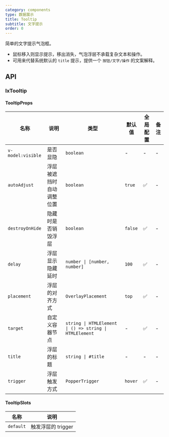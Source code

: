 ```yaml
---
category: components
type: 数据展示
title: Tooltip
subtitle: 文字提示
order: 0
---
```


简单的文字提示气泡框。

- 鼠标移入则显示提示，移出消失，气泡浮层不承载复杂文本和操作。
- 可用来代替系统默认的 `title` 提示，提供一个 `按钮/文字/操作` 的文案解释。

## API

### IxTooltip

#### TooltipProps

| 名称 | 说明 | 类型  | 默认值 | 全局配置 | 备注 |
| --- | --- | --- | --- | --- | --- |
| `v-model:visible` | 是否显隐 | `boolean` | - | - | - |
| `autoAdjust` | 浮层被遮挡时自动调整位置 | `boolean` | `true` | ✅ | - |
| `destroyOnHide` | 隐藏时是否销毁浮层 | `boolean` | `false` | ✅ | - |
| `delay` | 浮层显示隐藏延时 | `number \| [number, number]` | `100` | ✅ | - |
| `placement` | 浮层的对齐方式 | `OverlayPlacement` | `top` | ✅ | - |
| `target` | 自定义容器节点 | `string \| HTMLElement \| () => string \| HTMLElement` | - | ✅ | - |
| `title` | 浮层的标题 | `string \| #title` | - | - | - |
| `trigger` | 浮层触发方式 | `PopperTrigger` | `hover` | ✅ | - |

#### TooltipSlots

| 名称 | 说明 |
| --- | --- |
| `default` | 触发浮层的 trigger |
